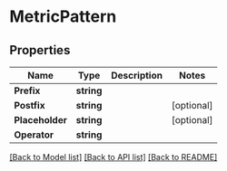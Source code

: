 # MetricPattern

## Properties

Name | Type | Description | Notes
------------ | ------------- | ------------- | -------------
**Prefix** | **string** |  | 
**Postfix** | **string** |  | [optional] 
**Placeholder** | **string** |  | [optional] 
**Operator** | **string** |  | 

[[Back to Model list]](../README.md#documentation-for-models) [[Back to API list]](../README.md#documentation-for-api-endpoints) [[Back to README]](../README.md)


